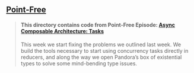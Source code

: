 ## [Point-Free](https://www.pointfree.co)

> #### This directory contains code from Point-Free Episode: [Async Composable Architecture: Tasks](https://www.pointfree.co/episodes/ep196-async-composable-architecture-tasks)
>
> This week we start fixing the problems we outlined last week. We build the tools necessary to start using concurrency tasks directly in reducers, and along the way we open Pandora’s box of existential types to solve some mind-bending type issues.
